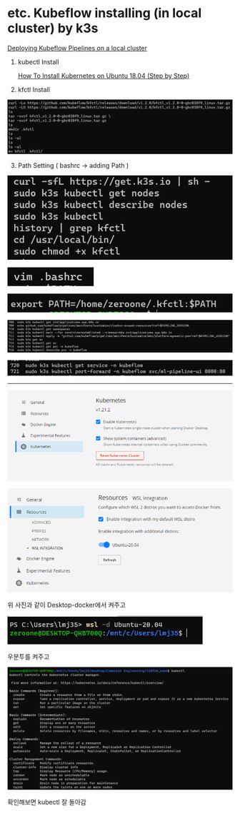 # etc. Kubeflow installing (in  local cluster) by k3s

[Deploying Kubeflow Pipelines on a local cluster](https://www.kubeflow.org/docs/components/pipelines/installation/localcluster-deployment/#before-you-get-started)

1. kubectl Install
    
    [How To Install Kubernetes on Ubuntu 18.04 (Step by Step)](https://phoenixnap.com/kb/install-kubernetes-on-ubuntu)
    
2. kfctl Install

![etc%20Kubefl%205aad4/Untitled.png](etc%20Kubefl%205aad4/Untitled.png)

3.  Path Setting ( bashrc → adding Path ) 

![etc%20Kubefl%205aad4/Untitled%201.png](etc%20Kubefl%205aad4/Untitled%201.png)

![etc%20Kubefl%205aad4/Untitled%202.png](etc%20Kubefl%205aad4/Untitled%202.png)

![etc%20Kubefl%205aad4/Untitled%203.png](etc%20Kubefl%205aad4/Untitled%203.png)

![etc%20Kubefl%205aad4/Untitled%204.png](etc%20Kubefl%205aad4/Untitled%204.png)

![etc%20Kubefl%205aad4/Untitled%205.png](etc%20Kubefl%205aad4/Untitled%205.png)

---

![etc%20Kubefl%205aad4/Untitled%206.png](etc%20Kubefl%205aad4/Untitled%206.png)

![etc%20Kubefl%205aad4/Untitled%207.png](etc%20Kubefl%205aad4/Untitled%207.png)

위 사진과 같이 Desktop-docker에서 켜주고

![etc%20Kubefl%205aad4/Untitled%208.png](etc%20Kubefl%205aad4/Untitled%208.png)

우분투를 켜주고

![etc%20Kubefl%205aad4/Untitled%209.png](etc%20Kubefl%205aad4/Untitled%209.png)

확인해보면 kubectl 잘 돌아감